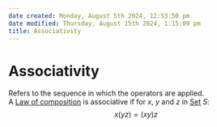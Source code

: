 ```yaml
---  
date created: Monday, August 5th 2024, 12:53:50 pm  
date modified: Thursday, August 15th 2024, 1:15:09 pm  
title: Associativity  
---  
```

# Associativity  
Refers to the sequence in which the operators are applied.  
A [Law of composition](./Law_of_composition.md) is associative if for $x$, $y$ and $z$ in [Set](./Sets/Set.md) $S$:  
$$x(yz)=(xy)z$$